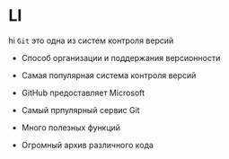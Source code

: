 # LI
hi
`Git` это одна из систем контроля версий
* Способ организации и поддержания версионности 
* Самая популярная система контроля версий

* GitHub предоставляет Microsoft
* Самый прпулярный сервис Git
* Много полезных функций
* Огромный архив различного кода 

